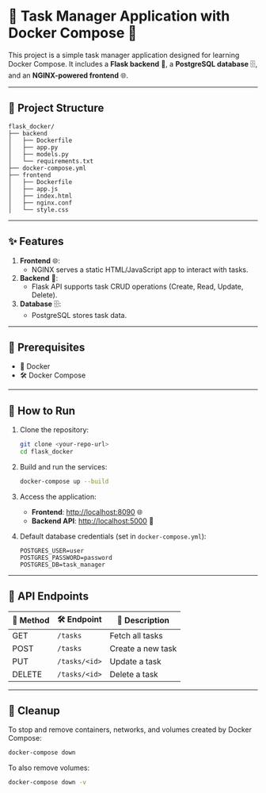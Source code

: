# 📝 Task Manager Application with Docker Compose 🚀

This project is a simple task manager application designed for learning Docker Compose. It includes a **Flask backend** 🐍, a **PostgreSQL database** 🗄️, and an **NGINX-powered frontend** 🌐.

---

## **📂 Project Structure**

```
flask_docker/
├── backend
│   ├── Dockerfile
│   ├── app.py
│   ├── models.py
│   └── requirements.txt
├── docker-compose.yml
├── frontend
│   ├── Dockerfile
│   ├── app.js
│   ├── index.html
│   ├── nginx.conf
│   └── style.css
```

---

## **✨ Features**

1. **Frontend** 🌐:  
   - NGINX serves a static HTML/JavaScript app to interact with tasks.
2. **Backend** 🐍:  
   - Flask API supports task CRUD operations (Create, Read, Update, Delete).
3. **Database** 🗄️:  
   - PostgreSQL stores task data.

---

## **🔧 Prerequisites**

- 🐳 Docker  
- 🛠️ Docker Compose  

---

## **🚀 How to Run**

1. Clone the repository:  
   ```bash
   git clone <your-repo-url>
   cd flask_docker
   ```

2. Build and run the services:  
   ```bash
   docker-compose up --build
   ```

3. Access the application:  
   - **Frontend**: [http://localhost:8090](http://localhost:8090) 🌐  
   - **Backend API**: [http://localhost:5000](http://localhost:5000) 🐍  

4. Default database credentials (set in `docker-compose.yml`):  
   ```text
   POSTGRES_USER=user
   POSTGRES_PASSWORD=password
   POSTGRES_DB=task_manager
   ```

---

## **📢 API Endpoints**

| 🔧 Method | 🛠️ Endpoint         | 📝 Description       |
|-----------|---------------------|----------------------|
| GET       | `/tasks`            | Fetch all tasks      |
| POST      | `/tasks`            | Create a new task    |
| PUT       | `/tasks/<id>`       | Update a task        |
| DELETE    | `/tasks/<id>`       | Delete a task        |

---

## **🧹 Cleanup**

To stop and remove containers, networks, and volumes created by Docker Compose:  
```bash
docker-compose down
```

To also remove volumes:  
```bash
docker-compose down -v
```